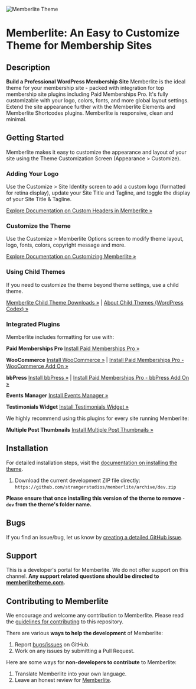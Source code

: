 ![Memberlite Theme](https://github.com/strangerstudios/memberlite/blob/dev/assets/images/memberlite-banner.jpg)

# Memberlite: An Easy to Customize Theme for Membership Sites

## Description

**Build a Professional WordPress Membership Site**
Memberlite is the ideal theme for your membership site - packed with integration for top membership site plugins including Paid Memberships Pro. It's fully customizable with your logo, colors, fonts, and more global layout settings. Extend the site appearance further with the Memberlite Elements and Memberlite Shortcodes plugins. Memberlite is responsive, clean and minimal.

## Getting Started

Memberlite makes it easy to customize the appearance and layout of your site using the Theme Customization Screen (Appearance > Customize).

### Adding Your Logo
Use the Customize > Site Identity screen to add a custom logo (formatted for retina display), update your Site Title and Tagline, and toggle the display of your Site Title & Tagline.

[Explore Documentation on Custom Headers in Memberlite »](http://www.memberlitetheme.com/documentation/site-branding/)

### Customize the Theme
Use the Customize > Memberlite Options screen to modify theme layout, logo, fonts, colors, copyright message and more.

[Explore Documentation on Customizing Memberlite »](http://memberlitetheme.com/documentation/customize/)

### Using Child Themes
If you need to customize the theme beyond theme settings, use a child theme.

[Memberlite Child Theme Downloads »](https://memberlitetheme.com/themes/) | [About Child Themes (WordPress Codex) »](https://developer.wordpress.org/themes/advanced-topics/child-themes/)

### Integrated Plugins
Memberlite includes formatting for use with:

**Paid Memberships Pro**
[Install Paid Memberships Pro »](http://www.paidmembershipspro.com/documentation/download/)

**WooCommerce**
[Install WooCommerce »](https://wordpress.org/plugins/woocommerce/) | [Install Paid Memberships Pro - WooCommerce Add On »](https://wordpress.org/plugins/pmpro-woocommerce/)

**bbPress**
[Install bbPress »](https://wordpress.org/plugins/bbpress/) | [Install Paid Memberships Pro - bbPress Add On »](https://wordpress.org/plugins/pmpro-bbpress/)

**Events Manager**
[Install Events Manager »](https://wordpress.org/plugins/events-manager/)

**Testimonials Widget**
[Install Testimonials Widget »](https://wordpress.org/plugins/testimonials-widget/)

We highly recommend using this plugins for every site running Memberlite:

**Multiple Post Thumbnails**
[Install Multiple Post Thumbnails »](https://wordpress.org/plugins/multiple-post-thumbnails/)

## Installation ##
For detailed installation steps, visit the [documentation on installing the theme](https://memberlitetheme.com/documentation/).

1. Download the current development ZIP file directly: `https://github.com/strangerstudios/memberlite/archive/dev.zip`

**Please ensure that once installing this version of the theme to remove `-dev` from the theme's folder name.**

## Bugs ##
If you find an issue/bug, let us know by [creating a detailed GitHub issue](https://github.com/strangerstudios/memberlite/issues/new/choose).

## Support ##
This is a developer's portal for Memberlite. We do not offer support on this channel. **Any support related questions should be directed to [memberlitetheme.com](https://memberlitetheme.com).**

## Contributing to Memberlite ##
We encourage and welcome any contribution to Memberlite. Please read the [guidelines for contributing](https://github.com/strangerstudios/memberlite/blob/dev/.github/CONTRIBUTING.md) to this repository.

There are various **ways to help the development** of Memberlite:

1. Report [bugs/issues](https://github.com/strangerstudios/memberlite/issues/new/choose) on GitHub.
2. Work on any issues by submitting a Pull Request.

Here are some ways for **non-developers to contribute** to Memberlite:

1. Translate Memberlite into your own language.
2. Leave an honest review for [Memberlite](https://wordpress.org/support/theme/memberlite/reviews/).
